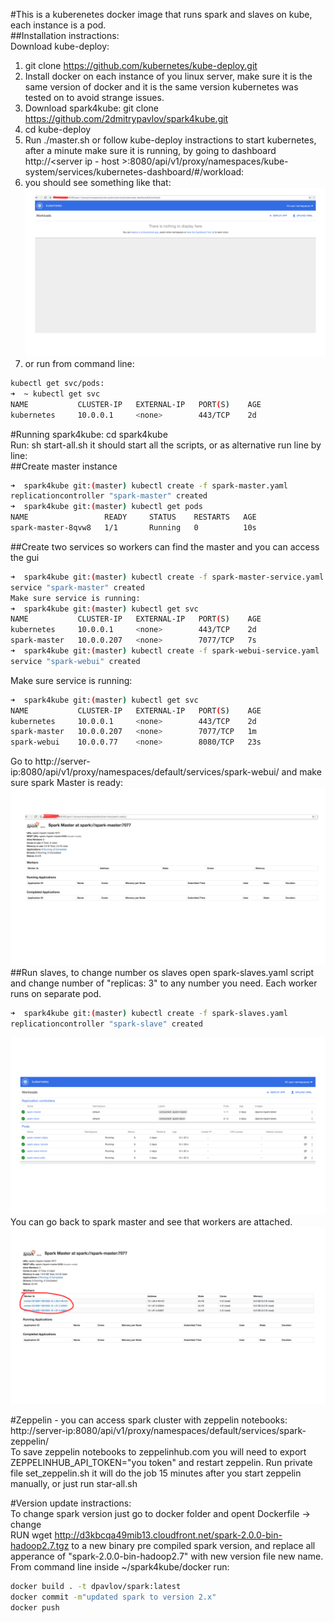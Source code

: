 #This is a kuberenetes docker image that runs spark and slaves on kube, each instance is a pod.  
##Installation instractions:  
Download kube-deploy:   
1. git clone https://github.com/kubernetes/kube-deploy.git  
2. Install docker on each instance of you linux server, make sure it is the same version of docker and it is the same version kubernetes was tested on to avoid strange issues.  
3. Download spark4kube: git clone https://github.com/2dmitrypavlov/spark4kube.git  
4. cd kube-deploy  
5. Run ./master.sh or follow kube-deploy instractions to start kubernetes, after a minute make sure it is running, by going to dashboard http://<server ip - host >:8080/api/v1/proxy/namespaces/kube-system/services/kubernetes-dashboard/#/workload:  
6. you should see something like that:  
![Screenshot](images/dashboard-start.png)  
7. or run from command line:  
```sh
kubectl get svc/pods:   
➜  ~ kubectl get svc    
NAME           CLUSTER-IP   EXTERNAL-IP   PORT(S)    AGE    
kubernetes     10.0.0.1     <none>        443/TCP    2d   
```

#Running spark4kube:
cd spark4kube  
Run: sh start-all.sh it should start all the scripts, or as alternative run line by line:  
##Create master instance 
```sh
➜  spark4kube git:(master) kubectl create -f spark-master.yaml   
replicationcontroller "spark-master" created   
➜  spark4kube git:(master) kubectl get pods   
NAME                 READY     STATUS    RESTARTS   AGE  
spark-master-8qvw8   1/1       Running   0          10s  
```
##Create two services so workers can find the master and you can access the gui  
```sh
➜  spark4kube git:(master) kubectl create -f spark-master-service.yaml  
service "spark-master" created  
Make sure service is running:  
➜  spark4kube git:(master) kubectl get svc  
NAME           CLUSTER-IP   EXTERNAL-IP   PORT(S)    AGE  
kubernetes     10.0.0.1     <none>        443/TCP    2d  
spark-master   10.0.0.207   <none>        7077/TCP   7s  
➜  spark4kube git:(master) kubectl create -f spark-webui-service.yaml 
service "spark-webui" created
```
Make sure service is running:
```sh
➜  spark4kube git:(master) kubectl get svc  
NAME           CLUSTER-IP   EXTERNAL-IP   PORT(S)    AGE  
kubernetes     10.0.0.1     <none>        443/TCP    2d  
spark-master   10.0.0.207   <none>        7077/TCP   1m  
spark-webui    10.0.0.77    <none>        8080/TCP   23s  
```
Go to http://server-ip:8080/api/v1/proxy/namespaces/default/services/spark-webui/ and make sure spark Master is ready:    
![Screenshot](images/dashboard-master.png)  
##Run slaves, to change number os slaves open spark-slaves.yaml script and change number of  "replicas: 3" to any number you need. Each worker runs on separate pod.  
```sh
➜  spark4kube git:(master) kubectl create -f spark-slaves.yaml  
replicationcontroller "spark-slave" created   
```
![Screenshot](images/dashboard.png)  
You can go back to spark master and see that workers are attached.
![Screenshot](images/dashboard-workers.png)  

#Zeppelin - you can access spark cluster with zeppelin notebooks:  
http://server-ip:8080/api/v1/proxy/namespaces/default/services/spark-zeppelin/  
To save zeppelin notebooks to zeppelinhub.com you will need to export ZEPPELINHUB_API_TOKEN="you token" and restart zeppelin.
Run private file set_zeppelin.sh it will do the job 15 minutes after you start zeppelin manually, or just run star-all.sh


#Version update instractions:  
To change spark version just go to docker folder and opent Dockerfile -> change   
RUN wget http://d3kbcqa49mib13.cloudfront.net/spark-2.0.0-bin-hadoop2.7.tgz to a new binary pre compiled spark version, and replace all apperance of "spark-2.0.0-bin-hadoop2.7" with new version file new name.  
From command line inside ~/spark4kube/docker run: 
```sh
docker build . -t dpavlov/spark:latest  
docker commit -m"updated spark to version 2.x"  
docker push  
```


